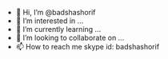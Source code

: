 - 👋 Hi, I’m @badshashorif
- 👀 I’m interested in ...
- 🌱 I’m currently learning ...
- 💞️ I’m looking to collaborate on ...
- 📫 How to reach me skype id: badshashorif

<!---
badshashorif/badshashorif is a ✨ special ✨ repository because its `README.md` (this file) appears on your GitHub profile.
You can click the Preview link to take a look at your changes.
--->
